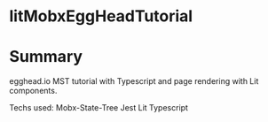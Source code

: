 # litMobxEggHeadTutorial

# Summary

egghead.io MST tutorial with Typescript and page rendering with Lit components.

Techs used:
Mobx-State-Tree
Jest
Lit
Typescript
